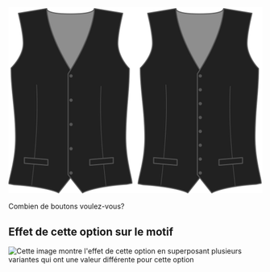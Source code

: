 ![Boutons](buttons.svg)

Combien de boutons voulez-vous?

## Effet de cette option sur le motif

![Cette image montre l'effet de cette option en superposant plusieurs variantes qui ont une valeur différente pour cette option](wahid\_buttons\_sample.svg "Effet de cette option sur le motif")
